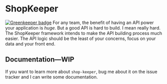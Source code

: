 # ShopKeeper

[![Greenkeeper badge](https://badges.greenkeeper.io/calebmer/shop-keeper.svg)](https://greenkeeper.io/)
For any team, the benefit of having an API power your application is *huge*. But a good API is hard to build. I mean really hard. The ShopKeeper framework intends to make the API building process much easier. The API logic should be the least of your concerns, focus on your data and your front end.

## Documentation—WIP
If you want to learn more about `shop-keeper`, bug me about it on the issue tracker and I can write some documentation.
